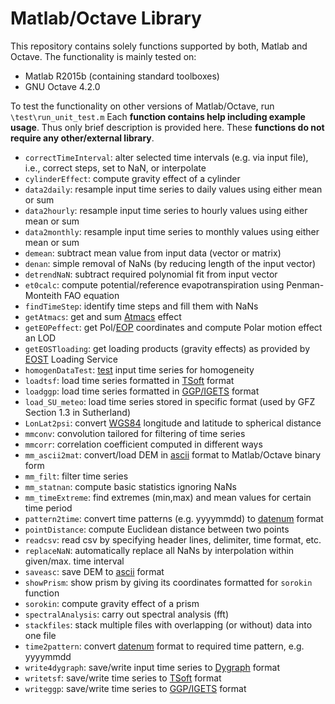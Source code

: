 Matlab/Octave Library
=====================
This repository contains solely functions supported by both, Matlab and Octave.
The functionality is mainly tested on:
* Matlab R2015b (containing standard toolboxes)
* GNU Octave 4.2.0  

To test the functionality on other versions of Matlab/Octave, run `\test\run_unit_test.m`
Each **function contains help including example usage**. Thus only brief description is provided here. These **functions do not require any other/external library**.
* `correctTimeInterval`: alter selected time intervals (e.g. via input file), i.e., correct steps, set to NaN, or interpolate
* `cylinderEffect`: compute gravity effect of a cylinder
* `data2daily`: resample input time series to daily values using either mean or sum
* `data2hourly`: resample input time series to hourly values using either mean or sum
* `data2monthly`: resample input time series to monthly values using either mean or sum
* `demean`: subtract mean value from input data (vector or matrix)
* `denan`: simple removal of NaNs (by reducing length of the input vector)
* `detrendNaN`: subtract required polynomial fit from input vector
* `et0calc`: compute potential/reference evapotranspiration using Penman-Monteith FAO equation
* `findTimeStep`: identify time steps and fill them with NaNs
* `getAtmacs`: get and sum [Atmacs](http://atmacs.bkg.bund.de/docs/data.php) effect
* `getEOPeffect`: get Pol/[EOP](http://hpiers.obspm.fr/iers/eop/eopc04/eopc04_IAU2000.62-now) coordinates and compute Polar motion effect an LOD
* `getEOSTloading`: get loading products (gravity effects) as provided by [EOST](http://loading.u-strasbg.fr) Loading Service
* `homogenDataTest`: [test](http://www.fao.org/docrep/X0490E/x0490e0l.htm) input time series for homogeneity
* `loadtsf`: load time series formatted in [TSoft](http://seismologie.oma.be/en/downloads/tsoft) format
* `loadggp`: load time series formatted in [GGP/IGETS](http://doi.org/10.2312/GFZ.b103-16087) format
* `load_SU_meteo`: load time series stored in specific format (used by GFZ Section 1.3 in Sutherland)
* `LonLat2psi`: convert [WGS84](https://en.wikipedia.org/wiki/World_Geodetic_System) longitude and latitude to spherical distance
* `mmconv`: convolution tailored for filtering of time series
* `mmcorr`: correlation coefficient computed in different ways
* `mm_ascii2mat`: convert/load DEM in [ascii](https://en.wikipedia.org/wiki/Esri_grid) format to Matlab/Octave binary form
* `mm_filt`: filter time series
* `mm_statnan`: compute basic statistics ignoring NaNs
* `mm_timeExtreme`: find extremes (min,max) and mean values for certain time period
* `pattern2time`: convert time patterns (e.g. yyyymmdd) to [datenum](mathworks.com/help/matlab/ref/datenum.html) format
* `pointDistance`: compute Euclidean distance between two points
* `readcsv`: read csv by specifying header lines, delimiter, time format, etc.
* `replaceNaN`: automatically replace all NaNs by interpolation within given/max. time interval  
* `saveasc`: save DEM to [ascii](https://en.wikipedia.org/wiki/Esri_grid) format
* `showPrism`: show prism by giving its coordinates formatted for `sorokin` function  
* `sorokin`: compute gravity effect of a prism
* `spectralAnalysis`: carry out spectral analysis (fft)
* `stackfiles`: stack multiple files with overlapping (or without) data into one file
* `time2pattern`: convert [datenum](mathworks.com/help/matlab/ref/datenum.html) format to required time pattern, e.g. yyyymmdd
* `write4dygraph`: save/write input time series to [Dygraph](http://dygraphs.com/data.html#csv) format
* `writetsf`: save/write time series to [TSoft](http://seismologie.oma.be/en/downloads/tsoft) format
* `writeggp`: save/write time series to [GGP/IGETS](http://doi.org/10.2312/GFZ.b103-16087) format
